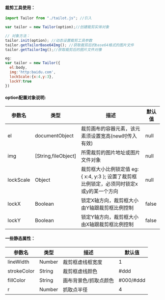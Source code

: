 #### 裁剪工具使用：

```javascript
import Tailor from "./tailot.js"; //引入

var tailor = new Tailor(option);//创建裁剪实体对象

// 对象方法：
tailor.init(option); //动态设置裁剪工具参数
tailor.getTailorBase64Img(); //获取裁剪后的base64格式的图片文件
tailor.getTailorImg();//获取裁剪后的图片文件对像

eg: 
var tailor = new Tailor({
  el:body,
  img:'http:baidu.com',
  lockScale:{x:4,y:3},
  lockY:true
})
```

#### option配置对象说明:

| 参数名       | 类型                  | 描述                                       | 默认值   |
| --------- | ------------------- | ---------------------------------------- | ----- |
| el        | documentObject      | 裁剪画布的容器元素，该元素须设置宽高(new时传入有效)             | null  |
| img       | [String,fileObject] | 所需裁剪的图片地址或图片文件对象                         | null  |
| lockScale | Object              | 裁剪框大小比例锁定值 eg: { x:4, y:3 }; 设置了裁剪框比例锁定，必须同时锁定x或y的某一个方向 | null  |
| lockX     | Boolean             | 锁定X轴方向，裁剪框大小由Y轴跟裁剪框比例控制                  | false |
| lockY     | Boolean             | 锁定Y轴方向，裁剪框大小由X轴跟裁剪框比例控制                  | false |

#### 一些静态属性：

| 参数名         | 类型     | 描述          | 默认值       |
| ----------- | ------ | ----------- | --------- |
| lineWidth   | Number | 裁剪框虚线框宽度    | 1         |
| strokeColor | String | 裁剪框虚线颜色     | #ddd      |
| fillColor   | String | 画布背景色/抓取点颜色 | #000/#ddd |
| r           | Number | 抓取点半径       | 4         |